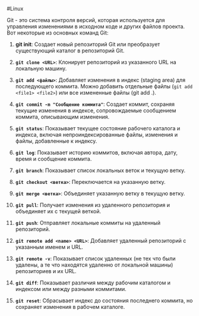 #Linux 

Git - это система контроля версий, которая используется для управления изменениями в исходном коде и других файлов проекта. Вот некоторые из основных команд Git:

1. **git init**: Создает новый репозиторий Git или преобразует существующий каталог в репозиторий Git.

2. **`git clone <URL>`**: Клонирует репозиторий из указанного URL на локальную машину.

3. **`git add <файлы>`**: Добавляет изменения в индекс (staging area) для последующего коммита. Можно добавить отдельные файлы (`git add <file1> <file2>`) или все измененные файлы (git add .).

4. **`git commit -m "Сообщение коммита"`**: Создает коммит, сохраняя текущие изменения в индексе, сопровождаемые сообщением коммита, описывающим изменения.

5. **`git status`**: Показывает текущее состояние рабочего каталога и индекса, включая непроиндексированные файлы, изменения и файлы, добавленные к индексу.

6. **`git log`**: Показывает историю коммитов, включая автора, дату, время и сообщение коммита.

7. **`git branch`**: Показывает список локальных веток и текущую ветку.

8. **`git checkout <ветка>`**: Переключается на указанную ветку.

9. **`git merge <ветка>`**: Объединяет указанную ветку в текущую ветку.

10. **`git pull`**: Получает изменения из удаленного репозитория и объединяет их с текущей веткой.

11. **`git push`**: Отправляет локальные коммиты на удаленный репозиторий.

12. **`git remote add <name> <URL>`**: Добавляет удаленный репозиторий с указанным именем и URL.

13. **`git remote -v`**: Показывает список удаленных (не тех что были удалены, а те что находятся удаленно от локальной машины) репозиториев и их URL.

14. **`git diff`**: Показывает различия между рабочим каталогом и индексом или между разными коммитами.

15. **`git reset`**: Сбрасывает индекс до состояния последнего коммита, но сохраняет изменения в рабочем каталоге.

